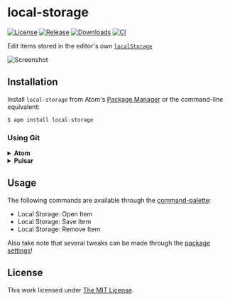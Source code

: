 # local-storage

[![License](https://img.shields.io/github/license/idleberg/atom-local-storage?color=blue&style=for-the-badge)](https://github.com/idleberg/atom-local-storage/blob/master/LICENSE)
[![Release](https://img.shields.io/github/v/release/idleberg/atom-local-storage?style=for-the-badge)](https://github.com/idleberg/atom-local-storage/releases)
[![Downloads](https://img.shields.io/pulsar/dt/local-storage?style=for-the-badge&color=slateblue)](https://web.pulsar-edit.dev/packages/local-storage)
[![CI](https://img.shields.io/github/actions/workflow/status/idleberg/atom-local-storage/default.yml?style=for-the-badge)](https://github.com/idleberg/atom-local-storage/actions)

Edit items stored in the editor's own [`localStorage`](https://developer.mozilla.org/en-US/docs/Web/API/Web_Storage_API/Using_the_Web_Storage_API)

![Screenshot](https://raw.github.com/idleberg/atom-local-storage/master/screenshot.png)

## Installation

Install `local-storage` from Atom's [Package Manager](http://flight-manual.atom.io/using-atom/sections/atom-packages/) or the command-line equivalent:

`$ apm install local-storage`

### Using Git

<details>
<summary><strong>Atom</strong></summary>

Change to your Atom packages directory:

```bash
# Windows
$ cd %USERPROFILE%\.atom\packages

# Linux & macOS
$ cd ~/.atom/packages/
```

Clone repository as `local-storage`:

```bash
$ git clone https://github.com/idleberg/atom-local-storage local-storage
```

Inside the cloned directory, install Node dependencies:

```bash
$ apm install
```

</details>

<details>
<summary><strong>Pulsar</strong></summary>

Change to your Pulsar packages directory:

```powershell
# Windows
$ cd %USERPROFILE%\.pulsar\packages

# Linux & macOS
$ cd ~/.pulsar/packages/
```

Clone repository as `local-storage`:

```bash
$ git clone https://github.com/idleberg/atom-local-storage local-storage
```

Inside the cloned directory, install Node dependencies:

```bash
$ ppm install
```

</details>

## Usage

The following commands are available through the [command-palette](https://flight-manual.atom.io/getting-started/sections/atom-basics/#command-palette):

* Local Storage: Open Item
* Local Storage: Save Item
* Local Storage: Remove Item

Also take note that several tweaks can be made through the [package settings](https://flight-manual.atom.io/using-atom/sections/atom-packages/#package-settings)!

## License

This work licensed under [The MIT License](https://opensource.org/licenses/MIT).
